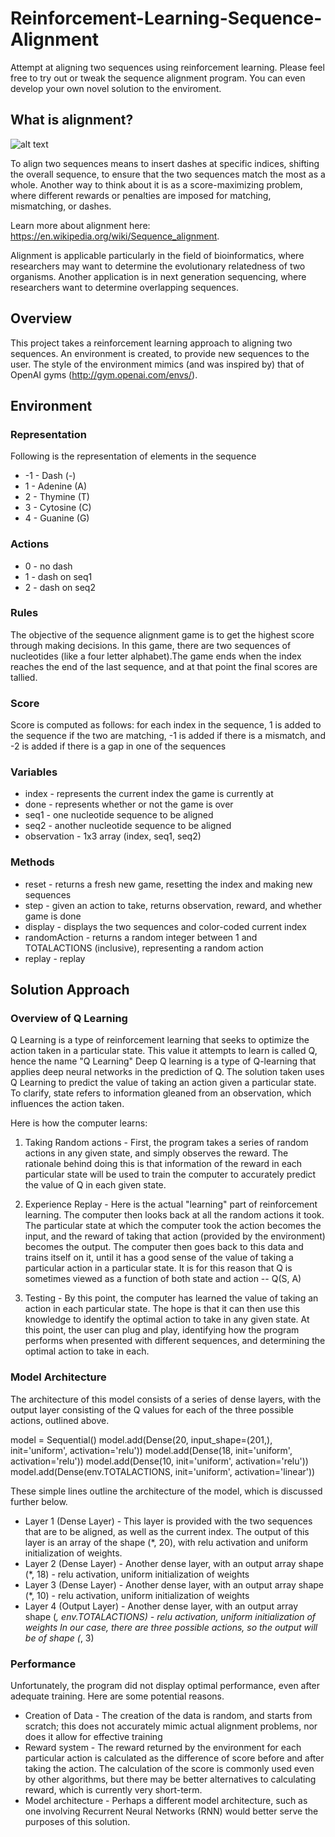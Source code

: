 # Reinforcement-Learning-Sequence-Alignment

Attempt at aligning two sequences using reinforcement learning. Please feel free to try out or tweak
the sequence alignment program. You can even develop your own novel solution to the enviroment.

## What is alignment?
![alt text](https://www.mesquiteproject.org/files/multiSplitBefore.gif "Sequence Alignment")


To align two sequences means to insert dashes at specific indices,
shifting the overall sequence, to ensure that the two sequences match the most 
as a whole. Another way to think about it is as a score-maximizing problem,
where different rewards or penalties are imposed for matching, mismatching,
or dashes.

Learn more about alignment here: https://en.wikipedia.org/wiki/Sequence_alignment.

Alignment is applicable particularly in the field of bioinformatics, where 
researchers may want to determine the evolutionary relatedness of two organisms.
Another application is in next generation sequencing, where researchers 
want to determine overlapping sequences.

## Overview

This project takes a reinforcement learning approach to aligning two sequences.
An environment is created, to provide new sequences to the user.
The style of the environment mimics (and was inspired by) 
that of OpenAI gyms (http://gym.openai.com/envs/).

## Environment

### Representation
Following is the representation of elements in the sequence

*   -1 - Dash (-)
*   1 - Adenine (A)
*   2 - Thymine (T)
*   3 - Cytosine (C)
*   4 - Guanine (G)


### Actions

*   0 - no dash
*   1 - dash on seq1
*   2 - dash on seq2

### Rules

The objective of the sequence alignment game is to get the highest score through making decisions. In this game, there are two sequences of nucleotides (like a four letter alphabet).The game ends when the index reaches the end of the last sequence, and at that point the final scores are tallied.

### Score

Score is computed as follows: for each index in the sequence, 1 is added to the sequence if the two are matching, -1 is added if there is a mismatch, and -2 is added if there is a gap in one of the sequences

### Variables

*   index - represents the current index the game is currently at
*   done - represents whether or not the game is over
*   seq1 - one nucleotide sequence to be aligned
*   seq2 - another nucleotide sequence to be aligned
*   observation - 1x3 array (index, seq1, seq2)

### Methods

*   reset - returns a fresh new game, resetting the index and making new sequences
*   step - given an action to take, returns observation, reward, and whether game is done
*   display - displays the two sequences and color-coded current index
*   randomAction - returns a random integer between 1 and TOTALACTIONS (inclusive), representing a random action
*   replay - replay

## Solution Approach

### Overview of Q Learning

Q Learning is a type of reinforcement learning that seeks to optimize the action taken in a particular state.
This value it attempts to learn is called Q, hence the name "Q Learning"
Deep Q learning is a type of Q-learning that applies deep neural networks in the prediction of Q.
The solution taken uses Q Learning to predict the value of taking an action given a particular state.
To clarify, state refers to information gleaned from an observation, which influences the action taken.

Here is how the computer learns:
1) Taking Random actions - First, the program takes a series of random actions in any given state, and simply 
observes the reward. The rationale behind doing this is that information of the reward in each particular 
state will be used to train the computer to accurately predict the value of Q in each given state.

2) Experience Replay - Here is the actual "learning" part of reinforcement learning. The computer then looks back at
all the random actions it took. The particular state at which the computer took the action becomes the input, 
and the reward of taking that action (provided by the environment) becomes the output. The computer then goes back 
to this data and trains itself on it, until it has a good sense of the value of taking a particular action in a particular state.
It is for this reason that Q is sometimes viewed as a function of both state and action -- Q(S, A)

3) Testing - By this point, the computer has learned the value of taking an action in each particular state. The hope is 
that it can then use this knowledge to identify the optimal action to take in any given state. At this point, the user
can plug and play, identifying how the program performs when presented with different sequences, and determining the 
optimal action to take in each.

### Model Architecture

The architecture of this model consists of a series of dense layers, with the output layer consisting of the Q values
for each of the three possible actions, outlined above.

model = Sequential()
model.add(Dense(20, input_shape=(201,), init='uniform', activation='relu'))
model.add(Dense(18, init='uniform', activation='relu'))
model.add(Dense(10, init='uniform', activation='relu'))
model.add(Dense(env.TOTALACTIONS, init='uniform', activation='linear'))

These simple lines outline the architecture of the model, which is discussed further below.

* Layer 1 (Dense Layer) - This layer is provided with the two sequences that are to be aligned, as well as the current index.
The output of this layer is an array of the shape (*, 20), with relu activation and uniform initialization of weights.
* Layer 2 (Dense Layer) - Another dense layer, with an output array shape (*, 18) - relu activation, uniform initialization of weights
* Layer 3 (Dense Layer) - Another dense layer, with an output array shape (*, 10) - relu activation, uniform initialization of weights
* Layer 4 (Output Layer) - Another dense layer, with an output array shape (*, env.TOTALACTIONS) - relu activation, uniform initialization of weights
In our case, there are three possible actions, so the output will be of shape (*, 3)

### Performance

Unfortunately, the program did not display optimal performance, even after adequate training. Here are some potential reasons.

* Creation of Data - The creation of the data is random, and starts from scratch; this does not accurately mimic actual alignment problems,
nor does it allow for effective training
* Reward system - The reward returned by the environment for each particular action is calculated as the difference of score
before and after taking the action. The calculation of the score is commonly used even by other algorithms, but there may be 
better alternatives to calculating reward, which is currently very short-term.
* Model architecture - Perhaps a different model architecture, such as one involving Recurrent Neural Networks (RNN) would
better serve the purposes of this solution.
